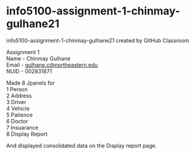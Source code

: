 # info5100-assignment-1-chinmay-gulhane21
info5100-assignment-1-chinmay-gulhane21 created by GitHub Classroom

Assignment 1<br>
Name - Chinmay Gulhane<br>
Email - gulhane.c@northeastern.edu<br>
NUID - 002831871<br>

Made 8 Jpanels for <br>
1 Person <br>
2 Address <br>
3 Driver <br>
4 Vehicle <br>
5 Patience <br>
6 Doctor <br>
7 Insuarance <br>
8 Display Report <br>

And displayed consolidated data on the Display report page.
